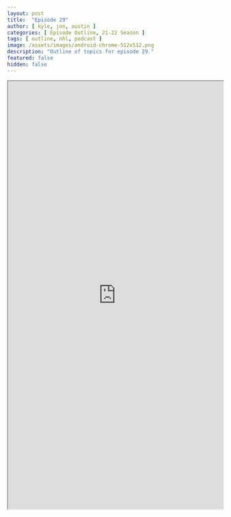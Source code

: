 ```yaml
---
layout: post
title:  "Episode 29"
author: [ kyle, jon, austin ]
categories: [ Episode Outline, 21-22 Season ]
tags: [ outline, nhl, podcast ]
image: /assets/images/android-chrome-512x512.png
description: "Outline of topics for episode 29."
featured: false
hidden: false
---
```


<iframe src="https://docs.google.com/document/d/e/2PACX-1vQq0ySs5_fkLnaQ0yUeNogQ4lIaToQWcBXj-wxviD_26O3DrH17UY9Nv3Do4MB49yz38mWkCz0a719C/pub?embedded=true" width="100%" height="1000"></iframe>
